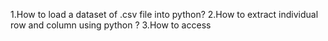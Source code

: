 
1.How to load a dataset of .csv file into python?
2.How to extract individual row and column using python ?
3.How to access
